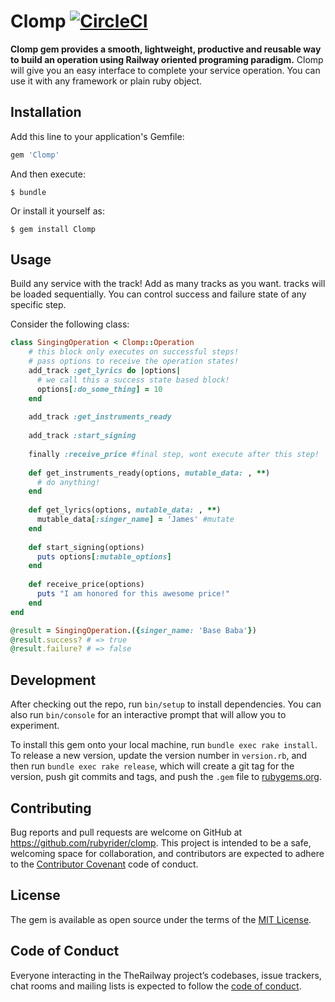 # Clomp [![CircleCI](https://circleci.com/gh/rubyrider/clomp.svg?style=svg)](https://circleci.com/gh/rubyrider/clomp)

**Clomp gem provides a smooth, lightweight, productive and reusable way to build an operation using Railway oriented programing paradigm.**
Clomp will give you an easy interface to complete your service operation. You can use it with any framework 
or plain ruby object. 
## Installation

Add this line to your application's Gemfile:

```ruby
gem 'Clomp'
```

And then execute:

    $ bundle

Or install it yourself as:

    $ gem install Clomp

## Usage
Build any service with the track! Add as many tracks as you want.
tracks will be loaded sequentially. You can control success and failure state of any 
specific step.


Consider the following class:
```ruby
class SingingOperation < Clomp::Operation
    # this block only executes on successful steps! 
    # pass options to receive the operation states!   
    add_track :get_lyrics do |options|
      # we call this a success state based block!
      options[:do_some_thing] = 10
    end
    
    add_track :get_instruments_ready
    
    add_track :start_signing
    
    finally :receive_price #final step, wont execute after this step!
    
    def get_instruments_ready(options, mutable_data: , **)
      # do anything!
    end
    
    def get_lyrics(options, mutable_data: , **)
      mutable_data[:singer_name] = 'James' #mutate
    end
    
    def start_signing(options)
      puts options[:mutable_options]
    end
    
    def receive_price(options)
      puts "I am honored for this awesome price!"
    end
end
```

```ruby
@result = SingingOperation.({singer_name: 'Base Baba'})
@result.success? # => true
@result.failure? # => false
```

## Development

After checking out the repo, run `bin/setup` to install dependencies. You can also run `bin/console` for an interactive prompt that will allow you to experiment.

To install this gem onto your local machine, run `bundle exec rake install`. To release a new version, update the version number in `version.rb`, and then run `bundle exec rake release`, which will create a git tag for the version, push git commits and tags, and push the `.gem` file to [rubygems.org](https://rubygems.org).

## Contributing

Bug reports and pull requests are welcome on GitHub at https://github.com/rubyrider/clomp. This project is intended to be a safe, welcoming space for collaboration, and contributors are expected to adhere to the [Contributor Covenant](http://contributor-covenant.org) code of conduct.

## License

The gem is available as open source under the terms of the [MIT License](https://opensource.org/licenses/MIT).

## Code of Conduct

Everyone interacting in the TheRailway project’s codebases, issue trackers, chat rooms and mailing lists is expected to follow the [code of conduct](https://github.com/rubyrider/clomp/blob/master/CODE_OF_CONDUCT.md).
